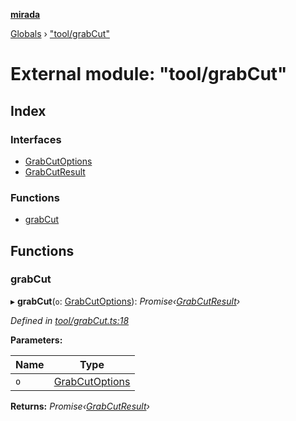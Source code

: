 **[mirada](../README.md)**

[Globals](../README.md) › ["tool/grabCut"](_tool_grabcut_.md)

# External module: "tool/grabCut"

## Index

### Interfaces

* [GrabCutOptions](../interfaces/_tool_grabcut_.grabcutoptions.md)
* [GrabCutResult](../interfaces/_tool_grabcut_.grabcutresult.md)

### Functions

* [grabCut](_tool_grabcut_.md#grabcut)

## Functions

###  grabCut

▸ **grabCut**(`o`: [GrabCutOptions](../interfaces/_tool_grabcut_.grabcutoptions.md)): *Promise‹[GrabCutResult](../interfaces/_tool_grabcut_.grabcutresult.md)›*

*Defined in [tool/grabCut.ts:18](https://github.com/cancerberoSgx/mirada/blob/eecc091/mirada/src/tool/grabCut.ts#L18)*

**Parameters:**

Name | Type |
------ | ------ |
`o` | [GrabCutOptions](../interfaces/_tool_grabcut_.grabcutoptions.md) |

**Returns:** *Promise‹[GrabCutResult](../interfaces/_tool_grabcut_.grabcutresult.md)›*